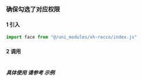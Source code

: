 
### 确保勾选了对应权限

#### 1 引入  
``` javascript
import face from "@/uni_modules/xh-recco/index.js"
```


#### 2 调用
``` javascript


```

#####  具体使用 请参考 示例     


